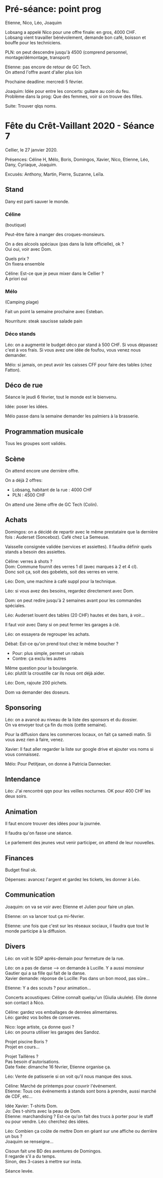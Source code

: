 # Pré-séance: point prog

Etienne, Nico, Léo, Joaquim

Lobsang a appelé Nico pour une offre finale: en gros, 4000 CHF.  
Lobsang vient travailler bénévolement, demande bon café, boisson et bouffe pour les techniciens.

PLN: on peut descendre jusqu'à 4500 (comprend personnel, montage/démontage, transport)

Etienne: pas encore de retour de GC Tech.  
On attend l'offre avant d'aller plus loin

Prochaine deadline: mercredi 5 février.

Joaquim: Idée pour entre les concerts: guitare au coin du feu.  
Problème dans la prog: Que des femmes, voir si on trouve des filles.

Suite: Trouver qlqs noms.

# Fête du Crêt-Vaillant 2020 - Séance 7

Cellier, le 27 janvier 2020.

Présences: Céline H, Mélo, Boris, Domingos, Xavier, Nico, Etienne, Léo, Dany, Cyriaque, Joaquim.

Excusés: Anthony, Martin, Pierre, Suzanne, Leïla.

## Stand

Dany est parti sauver le monde.

### Céline

(boutique)

Peut-être faire à manger des croques-monsieurs.

On a des alcools spéciaux (pas dans la liste officielle), ok ?  
Oui oui, voir avec Dom.

Quels prix ?  
On fixera ensemble

Céline: Est-ce que je peux mixer dans le Cellier ?  
A priori oui

### Mélo

(Camping plage)

Fait un point la semaine prochaine avec Esteban.

Nourriture: steak saucisse salade pain

### Déco stands

Léo: on a augmenté le budget déco par stand à 500 CHF. Si vous dépassez c'est à vos frais. Si vous avez une idée de foufou, vous venez nous demander.

Mélo: si jamais, on peut avoir les caisses CFF pour faire des tables (chez Fatton).

## Déco de rue

Séance le jeudi 6 février, tout le monde est le bienvenu.

Idée: poser les idées.

Mélo passe dans la semaine demander les palmiers à la brasserie.

## Programmation musicale

Tous les groupes sont validés.

## Scène

On attend encore une dernière offre.

On a déjà 2 offres:
* Lobsang, habitant de la rue : 4000 CHF
* PLN : 4500 CHF

On attend une 3ème offre de GC Tech (Colin).

## Achats

Domingos: on a décidé de repartir avec le même prestataire que la dernière fois : Auderset (Sonceboz). Café chez La Semeuse.

Vaisselle consignée validée (services et assiettes). Il faudra définir quels stands a besoin des assiettes.

Céline: verres à shots ?  
Dom: Commune fournit des verres 1 dl (avec marques à 2 et 4 cl).  
Donc soit ça, soit des gobelets, soit des verres en verre.

Léo: Dom, une machine à café suppl pour la technique.

Léo: si vous avez des besoins, regardez directement avec Dom.

Dom: on peut redire jusqu'à 2 semaines avant pour les commandes spéciales.

Léo: Auderset louent des tables (20 CHF) hautes et des bars, à voir...

Il faut voir avec Dany si on peut fermer les garages à clé.

Léo: on essayera de regrouper les achats.

Débat: Est-ce qu'on prend tout chez le même boucher ?  
* Pour: plus simple, permet un rabais
* Contre: ça exclu les autres

Même question pour la boulangerie.  
Léo: plutôt la croustille car ils nous ont déjà aider.

Léo: Dom, rajoute 200 pichets.

Dom va demander des doseurs.

## Sponsoring

Léo: on a avancé au niveau de la liste des sponsors et du dossier.  
On va envoyer tout ça fin du mois (cette semaine).

Pour la diffusion dans les commerces locaux, on fait ça samedi matin. Si vous avez rien à faire, venez.

Xavier: Il faut aller regarder la liste sur google drive et ajouter vos noms si vous connaissez.

Mélo: Pour Petitjean, on donne à Patricia Dannecker.

## Intendance

Léo: J'ai rencontré qqn pour les veilles nocturnes. OK pour 400 CHF les deux soirs.

## Animation

Il faut encore trouver des idées pour la journée.

Il faudra qu'on fasse une séance.

Le parlement des jeunes veut venir participer, on attend de leur nouvelles.

## Finances

Budget final ok.

Dépenses: avancez l'argent et gardez les tickets, les donner à Léo.

## Communication

Joaquim: on va se voir avec Etienne et Julien pour faire un plan.

Etienne: on va lancer tout ça mi-février.

Etienne: une fois que c'est sur les réseaux sociaux, il faudra que tout le monde participe à la diffusion.

## Divers

Léo: on voit le SDP après-demain pour fermeture de la rue.

Léo: on a pas de danse --> on demande à Lucille. Y a aussi monsieur Gautier qui a sa fille qui fait de la danse.  
Xavier demande: réponse de Lucille: Pas dans un bon mood, pas sûre...

Etienne: Y a des scouts ? pour animation...

Concerts acoustiques: Céline connaît quelqu'un (Giulia ukulele). Elle donne son contact à Nico.

Céline: gardez vos emballages de denrées alimentaires.  
Léo: gardez vos boîtes de conserves.

Nico: loge artiste, ça donne quoi ?  
Léo: on pourra utiliser les garages des Sandoz.

Projet piscine Boris ?  
Projet en cours...

Projet Taillères ?  
Pas besoin d'autorisations.   
Date fixée: dimanche 16 février, Etienne organise ça.

Léo: Vente de patisserie si on voit qu'il nous manque des sous.

Céline: Marché de printemps pour couvrir l'événement.  
Etienne: Tous ces événements à stands sont bons à prendre, aussi marché de CDF, etc...

Idée Xavier: T-shirts Dom.  
Jo: Des t-shirts avec la peau de Dom.  
Etienne: marchandising ? Est-ce qu'on fait des trucs à porter pour le staff ou pour vendre.
Léo: cherchez des idées.

Léo: Combien ça coûte de mettre Dom en géant sur une affiche ou derrière un bus ?  
Joaquim se renseigne...

Cisoun fait une BD des aventures de Domingos.  
Il regarde s'il a du temps.  
Sinon, des 3-cases à mettre sur insta.

Séance levée.

